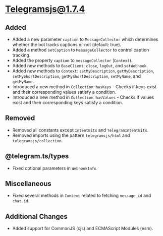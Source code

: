 # Telegramsjs@1.7.4

## Added

- Added a new parameter `caption` to `MessageCollector` which determines whether the bot tracks captions or not (default: true).
- Added a method `setCaption` to `MessageCollector` to control caption tracking.
- Added the property `caption` to `messageCollector` (`Context`).
- Added new methods to `BaseClient`: `close`, `logOut`, and `setWebhook`.
- Added new methods to `Context`: `setMyDescription`, `getMyDescription`, `setMyShortDescription`, `getMyShortDescription`, `setMyName`, and `getMyName`.
- Introduced a new method in `Collection`: `hasKeys` - Checks if keys exist and their corresponding values satisfy a condition.
- Introduced a new method in `Collection`: `hasValues` - Checks if values exist and their corresponding keys satisfy a condition.

## Removed

- Removed all constants except `IntentBits` and `TelegramIntentBits`.
- Removed imports using the pattern `telegramsjs/html` and `telegramsjs/collection`.

## @telegram.ts/types

- Fixed optional parameters in `WebhookInfo`.

## Miscellaneous

- Fixed several methods in `Context` related to fetching `message_id` and `chat.id`.

## Additional Changes

- Added support for CommonJS (cjs) and ECMAScript Modules (esm).
